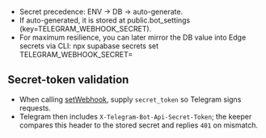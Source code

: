 - Secret precedence: ENV -> DB -> auto-generate.
- If auto-generated, it is stored at public.bot_settings
  (key=TELEGRAM_WEBHOOK_SECRET).
- For maximum resilience, you can later mirror the DB value into Edge secrets
  via CLI: npx supabase secrets set TELEGRAM_WEBHOOK_SECRET=<value>

## Secret-token validation

- When calling [setWebhook](https://core.telegram.org/bots/api#setwebhook), supply
  `secret_token` so Telegram signs requests.
- Telegram then includes `X-Telegram-Bot-Api-Secret-Token`; the keeper compares
  this header to the stored secret and replies `401` on mismatch.
